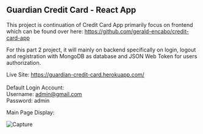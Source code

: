 ## Guardian Credit Card - React App

This project is continuation of Credit Card App primarily focus on frontend which can be found over here: https://github.com/gerald-encabo/credit-card-app

For this part 2 project, it will mainly on backend specifically on login, logout and registration with MongoDB as database and JSON Web Token for users authorization.

Live Site: https://guardian-credit-card.herokuapp.com/ <br /><br />
Default Login Account: <br />
Username: admin@gmail.com <br />
Password: admin <br />

Main Page Display:

![Capture](https://user-images.githubusercontent.com/15988182/171069226-d2b67f2d-b305-4cc9-bf8f-a0e2bb39ae42.JPG)
